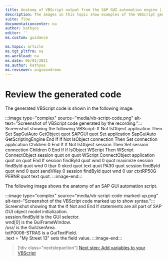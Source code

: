 ```yaml
---
title: Anatomy of VBScript output from the SAP GUI automation engine | Microsoft Docs
description: The images in this topic show examples of the VBScript generated by the SAP GUI automation engine.
suite: flow
documentationcenter: na
author: kathyos
editor: ''
ms.custom: guidance

ms.topic: article
ms.tgt_pltfrm: na
ms.workload: na
ms.date: 06/01/2021
ms.author: kathyos
ms.reviewer: angieandrews
---
```


# Review the generated code 

The generated VBScript code is shown in the following image.
<!--note from editor: It seems that the image actually didn't show as much code as this alt text described, so I stopped it after the PERNR line. I'm not sure how to make this useful, or even if it can be.-->
:::image type="complex" source="media/vb-script-code.png" alt-text="Screenshot of VBScript code generated by the recording.":::
   Screenshot showing the following VBScript: If Not IsObject application  Then Set SapGuiAuto   GetObject  quot SAPGUI quot   Set application   SapGuiAuto GetScriptingEngine End If If Not IsObject connection  Then Set connection   application Children 0  End If If Not IsObject session  Then Set session   connection Children 0  End If If IsObject WScript  Then WScript ConnectObject session   quot on quot  WScript ConnectObject application   quot on quot  End If session findById  quot wnd 0  quot   maximize session findById  quot wnd 0  tbar 0  okcd quot   text    quot PA30 quot  session findById  quot wnd 0  quot   sendVKey 0 session findById  quot wnd 0  usr ctxtRP50G PERNR quot   text    quot.
:::image-end:::


<!--![Screenshot of VBScript code generated by the recording  If Not IsObject application  Then Set SapGuiAuto   GetObject  quot SAPGUI quot   Set application   SapGuiAuto GetScriptingEngine End If If Not IsObject connection  Then Set connection   application Children 0  End If If Not IsObject session  Then Set session   connection Children 0  End If If IsObject WScript  Then WScript ConnectObject session   quot on quot  WScript ConnectObject application   quot on quot  End If session findById  quot wnd 0  quot   maximize session findById  quot wnd 0  tbar 0  okcd quot   text    quot PA30 quot  session findById  quot wnd 0  quot   sendVKey 0 session findById  quot wnd 0  usr ctxtRP50G PERNR quot   text    quot  EmployeeId  quot  session findById  quot wnd 0  usr tabsMENU_TABSTRIP tabpTAB01 ssubSUBSCR_MENU SAPMP50A 0400 subSUBSCR_TIME SAPMP50A 0330 ctxtRP50G BEGDA quot   text    quot  EffectiveDate  quot  session findById  quot wnd 0  usr tabsMENU_TABSTRIP tabpTAB01 ssubSUBSCR_MENU SAPMP50A 0400 subSUBSCR_ITKEYS SAPMP50A 0350 ctxtRP50G CHOIC quot   text    quot 0006 quot  session findById  quot wnd 0  usr tabsMENU_TABSTRIP tabpTAB01 ssubSUBSCR_MENU SAPMP50A 0400 subSUBSCR_ITKEYS SAPMP50A 0350 ctxtRP50G SUBTY quot   text    quot 2 quot  session findById  quot wnd 0  usr tabsMENU_TABSTRIP tabpTAB01 ssubSUBSCR_MENU SAPMP50A 0400 subSUBSCR_ITKEYS SAPMP50A 0350 ctxtRP50G SUBTY quot   setFocus session findById  quot wnd 0  usr tabsMENU_TABSTRIP tabpTAB01 ssubSUBSCR_MENU SAPMP50A 0400 subSUBSCR_ITKEYS SAPMP50A 0350 ctxtRP50G SUBTY quot   caretPosition   1 session findById  quot wnd 0  tbar 1  btn 5  quot   press session findById  quot wnd 0  usr txtP0006 STRAS quot   text    quot  Street  quot  session findById  quot wnd 0  usr txtP0006 ORT01 quot   text    quot  City  quot  session findById  quot wnd 0  usr ctxtP0006 STATE quot   text    quot  State  quot  session findById  quot wnd 0  usr txtP0006 PSTLZ quot   text    quot  ZipCode  quot  session findById  quot wnd 0  usr cmbP0006 LAND1 quot   key    quot  Country  quot  session findById  quot wnd 0  usr ctxtP0006 STATE quot   setFocus session findById  quot wnd 0  usr ctxtP0006 STATE quot   caretPosition   2 session findById  quot wnd 0  tbar 0  btn 11  quot   press session findById  quot wnd 0  tbar 0  btn 3  quot   press](media/vb-script-code.png)-->

The following image shows the anatomy of an SAP GUI automation script.

:::image type="complex" source="media/vb-script-code-marked-up.png" alt-text="Screenshot of the VBScript code marked up to show syntax.":::
    Screenshot showing that the If Not and End If statements are all part of SAP GUI object model initialization.<br>session.findById is the GUI selector.<br>wnd[0] is the GuiFrameWindow.<br>/usr/ is the GuiUserArea.<br>txtP0006-STRAS is a GuiTextField.<br>.text = "My Street 13" sets the field value.
:::image-end:::


<!--![Screenshot of the VBScript code  marked up to show the syntax of the code including Object Model Initialization  GUI Selector  GUI Frame Window  GUI User Area  GUI Text Field  and setting the field value  If Not IsObject application  Then Set SapGuiAuto   GetObject  quot SAPGUI quot   Set application   SapGuiAuto GetScriptingEngine End If If Not IsObject connection  Then Set connection   application Children 0  End If If Not IsObject session  Then Set session   connection Children 0  End If If IsObject WScript  Then WScript ConnectObject session   quot on quot  WScript ConnectObject application   quot on quot  End If](media/vb-script-code-marked-up.png)-->

> [!div class="nextstepaction"]
> [Next step: Add variables to your VBScript](adding-variables-to-vbscript.md)

